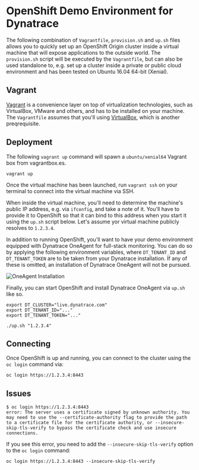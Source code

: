 # OpenShift Demo Environment for Dynatrace

The following combination of `Vagrantfile`, `provision.sh` and `up.sh` files allows you to quickly set up an OpenShift Origin cluster inside a virtual machine that will expose applications to the outside world. The `provision.sh` script will be executed by the `Vagrantfile`, but can also be used standalone to, e.g. set up a cluster inside a private or public cloud environment and has been tested on Ubuntu 16.04 64-bit (Xenial).

## Vagrant

[Vagrant](https://www.vagrantup.com/) is a convenience layer on top of virtualization technologies, such as VirtualBox, VMware and others, and has to be installed on your machine. The `Vagrantfile` assumes that you'll using [VirtualBox](https://www.virtualbox.org/), which is another preqrequisite.

## Deployment

The following `vagrant up` command will spawn a `ubuntu/xenial64` Vagrant box from vagrantbox.es.

```
vagrant up
```

Once the virtual machine has been launched, run `vagrant ssh` on your terminal to connect into the virtual machine via SSH.

When inside the virtual machine, you'll need to determine the machine's public IP address, e.g. via `ifconfig`, and take a note of it. You'll have to provide it to OpenShift so that it can bind to this address when you start it using the `up.sh` script below. Let's assume yor virtual machine publicly resolves to `1.2.3.4`.

In addition to running OpenShift, you'll want to have your demo environment equipped with Dynatrace OneAgent for full-stack monitoring. You can do so by applying the following environment variables, where `DT_TENANT_ID` and `DT_TENANT_TOKEN` are to be taken from your Dynatrace installation. If any of these is omitted, an installation of Dynatrace OneAgent will not be pursued.

![OneAgent Installation](https://github.com/dynatrace-innovationlab/openshift-demo-environment/raw/images/oneagent-installation.png)

Finally, you can start OpenShift and install Dynatrace OneAgent via `up.sh` like so.

```
export DT_CLUSTER="live.dynatrace.com"
export DT_TENANT_ID="..."
export DT_TENANT_TOKEN="..."

./up.sh "1.2.3.4"
```

## Connecting

Once OpenShift is up and running, you can connect to the cluster using the `oc login` command via:

```
oc login https://1.2.3.4:8443
```

## Issues

```
$ oc login https://1.2.3.4:8443
error: The server uses a certificate signed by unknown authority. You may need to use the --certificate-authority flag to provide the path to a certificate file for the certificate authority, or --insecure-skip-tls-verify to bypass the certificate check and use insecure connections.
```

If you see this error, you need to add the `--insecure-skip-tls-verify` option to the `oc login` command:

```
oc login https://1.2.3.4:8443 --insecure-skip-tls-verify
```
